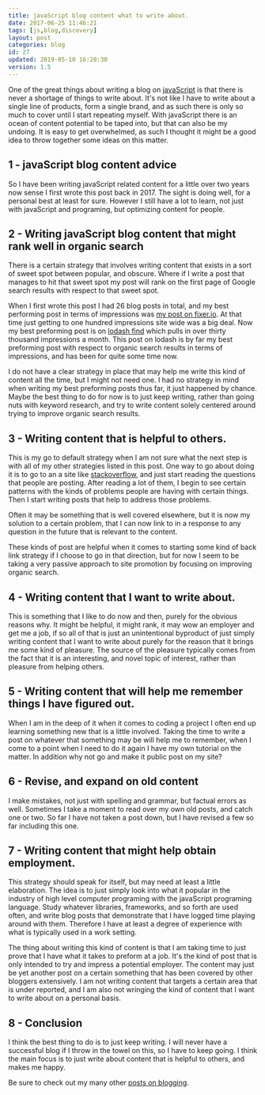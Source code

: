 ```yaml
---
title: javaScript blog content what to write about.
date: 2017-06-25 11:46:21
tags: [js,blog,discovery]
layout: post
categories: blog
id: 27
updated: 2019-05-10 16:28:30
version: 1.5
---
```


One of the great things about writing a blog on [javaScript](https://en.wikipedia.org/wiki/JavaScript) is that there is never a shortage of things to write about. It's not like I have to write about a single line of products, form a single brand, and as such there is only so much to cover until I start repeating myself. With javaScript there is an ocean of content potential to be taped into, but that can also be my undoing. It is easy to get overwhelmed, as such I thought it might be a good idea to throw together some ideas on this matter.

<!-- more -->

## 1 - javaScript blog content advice

So I have been writing javaScript related content for a little over two years now sense I first wrote this post back in 2017. The sight is doing well, for a personal best at least for sure. However I still have a lot to learn, not just with javaScript and programing, but optimizing content for people.

## 2 - Writing javaScript blog content that might rank well in organic search

There is a certain strategy that involves writing content that exists in a sort of sweet spot between popular, and obscure. Where if I write a post that manages to hit that sweet spot my post will rank on the first page of Google search results with respect to that sweet spot.

When I first wrote this post I had 26 blog posts in total, and my best performing post in terms of impressions was [my post on fixer.io](/2017/02/09/api-fixer/). At that time just getting to one hundred impressions site wide was a big deal. Now my best preforming post is on [lodash find](/2017/09/14/lodash-find/) which pulls in over thirty thousand impressions a month. This post on lodash is by far my best preforming post with respect to organic search results in terms of impressions, and has been for quite some time now.

I do not have a clear strategy in place that may help me write this kind of content all the time, but I might not need one. I had no strategy in mind when writing my best preforming posts thus far, it just happened by chance. Maybe the best thing to do for now is to just keep writing, rather than going nuts with keyword research, and try to write content solely centered around trying to improve organic search results.

## 3 - Writing content that is helpful to others.

This is my go to default strategy when I am not sure what the next step is with all of my other strategies listed in this post. One way to go about doing it is to go to an a site like [stackoverflow](https://stackoverflow.com/questions/tagged/javascript), and just start reading the questions that people are posting. After reading a lot of them, I begin to see certain patterns with the kinds of problems people are having with certain things. Then I start writing posts that help to address those problems.

Often it may be something that is well covered elsewhere, but it is now my solution to a certain problem, that I can now link to in a response to any question in the future that is relevant to the content. 

These kinds of post are helpful when it comes to starting some kind of back link strategy if I choose to go in that direction, but for now I seem to be taking a very passive approach to site promotion by focusing on improving organic search.

## 4 - Writing content that I want to write about.

This is something that I like to do now and then, purely for the obvious reasons why. It might be helpful, it might rank, it may wow an employer and get me a job, if so all of that is just an unintentional byproduct of just simply writing content that I want to write about purely for the reason that it brings me some kind of pleasure. The source of the pleasure typically comes from the fact that it is an interesting, and novel topic of interest, rather than pleasure from helping others.

## 5 - Writing content that will help me remember things I have figured out.

When I am in the deep of it when it comes to coding a project I often end up learning something new that is a little involved. Taking the time to write a post on whatever that something may be will help me to remember, when I come to a point when I need to do it again I have my own tutorial on the matter. In addition why not go and make it public post on my site?

## 6 - Revise, and expand on old content

I make mistakes, not just with spelling and grammar, but factual errors as well. Sometimes I take a moment to read over my own old posts, and catch one or two. So far I have not taken a post down, but I have revised a few so far including this one.

## 7 - Writing content that might help obtain employment.

This strategy should speak for itself, but may need at least a little elaboration. The idea is to just simply look into what it popular in the industry of high level computer programing with the javaScript programing language. Study whatever libraries, frameworks, and so forth are used often, and write blog posts that demonstrate that I have logged time playing around with them. Therefore I have at least a degree of experience with what is typically used in a work setting.

The thing about writing this kind of content is that I am taking time to just prove that I have what it takes to preform at a job. It's the kind of post that is only intended to try and impress a potential employer. The content may just be yet another post on a certain something that has been covered by other bloggers extensively. I am not writing content that targets a certain area that is under reported, and I am also not wringing the kind of content that I want to write about on a personal basis.

## 8 - Conclusion

I think the best thing to do is to just keep writing. I will never have a successful blog if I throw in the towel on this, so I have to keep going. I think the main focus is to just write about content that is helpful to others, and makes me happy.

Be sure to check out my many other [posts on blogging](/categories/blog/).